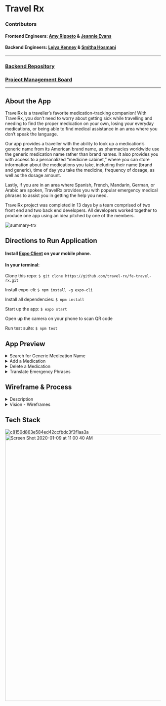 # Travel Rx

### Contributors
#### Frontend Engineers: [Amy Rippeto](https://github.com/aripp2) & [Jeannie Evans](https://github.com/jmevans0211)

#### Backend Engineers: [Leiya Kenney](https://github.com/leiyakenney) & [Smitha Hosmani](https://github.com/hsmitha26)

***

### [Backend Repository](https://github.com/travel-rx/flask-travel-rx)

### [Project Management Board](https://github.com/orgs/travel-rx/projects/1)

***

## About the App
TravelRx is a traveller’s favorite medication-tracking companion! With TravelRx, you don’t need to worry about getting sick while travelling and needing to find the proper medication on your own, losing your everyday medications, or being able to find medical assistance in an area where you don’t speak the language.

Our app provides a traveller with the ability to look up a medication’s generic name from its American brand name, as pharmacies worldwide use the generic medication name rather than brand names. It also provides you with access to a personalized “medicine cabinet,” where you can store information about the medications you take, including their name (brand and generic), time of day you take the medicine, frequency of dosage, as well as the dosage amount.

Lastly, if you are in an area where Spanish, French, Mandarin, German, or Arabic are spoken, TravelRx provides you with popular emergency medical phrases to assist you in getting the help you need.

TravelRx project was completed in 13 days by a team comprised of two front end and two back end developers. All developers worked together to produce one app using an idea pitched by one of the members.

![summary-trx](https://user-images.githubusercontent.com/48900496/72025392-3b6ee400-3235-11ea-917f-8a80c1f51175.gif)

## Directions to Run Application

#### Install [Expo Client](https://expo.io/dashboard/jeannieevans) on your mobile phone.

#### In your terminal: 

Clone this repo: `$ git clone https://github.com/travel-rx/fe-travel-rx.git`

Install expo-cli: `$ npm install -g expo-cli`

Install all dependencies: `$ npm install`

Start up the app: `$ expo start`

Open up the camera on your phone to scan QR code

Run test suite: `$ npm test`


## App Preview
<details>
<summary>Search for Generic Medication Name</summary>
  <img src = "https://user-images.githubusercontent.com/48900496/72026035-5b9fa280-3237-11ea-88e6-0bd18a376d34.gif" />

</details>

<details>
<summary>Add a Medication</summary>
<img src="https://user-images.githubusercontent.com/48900496/72026501-e208b400-3238-11ea-954f-cd89a7f13ae4.gif" />
</details>

<details>
<summary>Delete a Medication</summary>
  <img src="https://user-images.githubusercontent.com/48900496/72025983-2e52f480-3237-11ea-97a1-e0a3fc46e2e6.gif" />
</details>

<details>
<summary>Translate Emergency Phrases</summary>
<img src="https://user-images.githubusercontent.com/48900496/72026251-17f96880-3238-11ea-84cc-ad8c91a4df98.gif" />
</details>



## Wireframe & Process

<details>
  <summary>Description</summary>
  Throughout the course of this project we took a very collaborative approach. We frequently met, starting with standups, and paired to not only have another set of eyes on the code, but to support each other in our individual learning goals. Initially, we began with wireframing and the vision. With our vision and basic wireframes in mind, we began learning React Native and creating more complex wireframes with the program, inVision Studio. With more knowledge of React Native we began coding and remained flexible with the features present on the application. In the end we were able to sucessfully implement the endpoints created by our backend team as well as create the Emergency Translations feature independently. inVision - Wireframes below for visuals.
</details>

<details>
  <summary>Vision - Wireframes</summary>
  
  ![IMG_2702](https://user-images.githubusercontent.com/48900496/72034912-9d3e4680-3253-11ea-9f59-7d0ad75dc18f.PNG)
  
  ![IMG_2701](https://user-images.githubusercontent.com/48900496/72034910-9ca5b000-3253-11ea-830b-4fee80c9d5c4.PNG)
  
  <img width="874" alt="Screen Shot 2020-01-08 at 12 09 53 AM" src="https://user-images.githubusercontent.com/44537724/72040643-6d4c6e80-3266-11ea-9dc2-e1587aae9fbe.png">
  
</details>

## Tech Stack

![c8150d863e584ed42ccfbdc3f3f1aa3a](https://user-images.githubusercontent.com/48900496/72027736-59d8dd80-323d-11ea-8a96-3887ea5750b1.jpg)
<img width="859" alt="Screen Shot 2020-01-09 at 11 00 40 AM" src="https://user-images.githubusercontent.com/44537724/72092336-57bf5f00-32cf-11ea-81c2-5debeac5da13.png">
